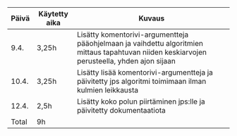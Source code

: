 | Päivä | Käytetty aika | Kuvaus |
| ----- | ------------- | ------ |
| 9.4.  | 3,25h | Lisätty komentorivi-argumentteja pääohjelmaan ja vaihdettu algoritmien mittaus tapahtuvan niiden keskiarvojen perusteella, yhden ajon sijaan |
| 10.4.  | 3,25h | Lisätty lisää komentorivi-argumentteja ja päivitetty jps algoritmi toimimaan ilman kulmien leikkausta |
| 12.4.  | 2,5h | Lisätty koko polun piirtäminen jps:lle ja päivitetty dokumentaatiota |
| Total  | 9h |  |
